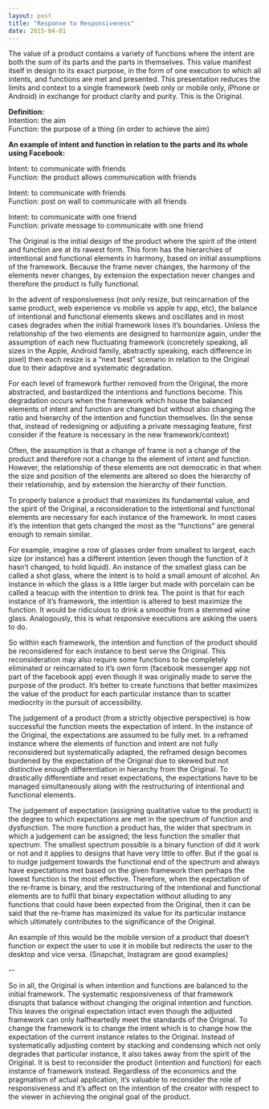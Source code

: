 ```yaml
---
layout: post
title: "Response to Responsiveness"
date: 2015-04-01
---
```


The value of a product contains a variety of functions where the intent are both the sum of its parts and the parts in themselves. This value manifest itself in design to its exact purpose, in the form of one execution to which all intents, and functions are met and presented. This presentation reduces the limits and context to a single framework (web only or mobile only, iPhone or Android) in exchange for product clarity and purity. This is the Original.


**Definition:**
<br>
Intention: the aim
<br>
Function: the purpose of a thing (in order to achieve the aim)
<br>

**An example of intent and function in relation to the parts and its whole using Facebook:**


Intent: to communicate with friends
<br>
Function: the product allows communication with friends


Intent: to communicate with friends
<br>
Function: post on wall to communicate with all friends


Intent: to communicate with one friend
<br>
Function: private message to communicate with one friend
<br>


The Original is the initial design of the product where the spirit of the intent and function are at its rawest form. This form has the hierarchies of intentional and functional elements in harmony, based on initial assumptions of the framework. Because the frame never changes, the harmony of the elements never changes, by extension the expectation never changes and therefore the product is fully functional.

In the advent of responsiveness (not only resize, but reincarnation of the same product, web experience vs mobile vs apple tv app, etc), the balance of intentional and functional elements skews and oscillates and in most cases degrades when the initial framework loses it’s boundaries. Unless the relationship of the two elements are designed to harmonize again, under the assumption of each new fluctuating framework (concretely speaking, all sizes in the Apple, Android family, abstractly speaking, each difference in pixel)  then each resize is a “next best” scenario in relation to the Original due to their adaptive and systematic degradation.

For each level of framework further removed from the Original, the more abstracted, and bastardized the intentions and functions become. This degradation occurs when the framework which house the balanced elements of intent and function are changed but without also changing the ratio and hierarchy of the intention and function themselves. (In the sense that, instead of redesigning or adjusting a private messaging feature, first consider if the feature is necessary in the new framework/context)

Often, the assumption is that a change of frame is not a change of the product and therefore not a change to the element of intent and function. However, the relationship of these elements are not democratic in that when the size and position of the elements are altered so does the hierarchy of their relationship, and by extension the hierarchy of their function.

To properly balance a product that maximizes its fundamental value, and the spirit of the Original, a reconsideration to the intentional and functional elements are necessary for each instance of the framework. In most cases it’s the intention that gets changed the most as the “functions” are general enough to remain similar.

For example, imagine a row of glasses order from smallest to largest, each size (or instance) has a different intention (even though the function of it hasn’t changed, to hold liquid). An instance of the smallest glass can be called a shot glass, where the intent is to hold a small amount of alcohol. An instance in which the glass is a little larger but made with porcelain can be called a teacup with the intention to drink tea. The point is that for each instance of it’s framework, the intention is altered to best maximize the function. It would be ridiculous to drink a smoothie from a stemmed wine glass. Analogously, this is what responsive executions are asking the users to do.

So within each framework, the intention and function of the product should be reconsidered for each instance to best serve the Original. This reconsideration may also require some functions to be completely eliminated or reincarnated to it’s own form (facebook messenger app not part of the facebook app)  even though it was originally made to serve the purpose of the product. It’s better to create functions that better maximizes the value of the product for each particular instance than to scatter mediocrity in the pursuit of accessibility.


The judgement of a product (from a strictly objective perspective) is how successful the function meets the expectation of intent. In the instance of the Original, the expectations are assumed to be fully met. In a reframed instance where the elements of function and intent are not fully reconsidered but systematically adapted, the reframed design becomes burdened by the  expectation of the Original due to skewed but not distinctive enough differentiation in hierarchy from the Original. To drastically differentiate and reset expectations, the expectations have to be managed simultaneously along with the restructuring of intentional and functional elements.

The judgement of expectation (assigning qualitative value to the product) is the degree to which expectations are met in the spectrum of function and dysfunction. The more function a product has, the wider that spectrum in which a judgement can be assigned; the less function the smaller that spectrum. The smallest spectrum possible is a binary function of did it work or not and it applies to designs that have very little to offer. But if the goal is to nudge judgement towards the functional end of the spectrum and always have expectations met based on the given framework then perhaps the lowest function is the most effective. Therefore, when the expectation of the re-frame is binary, and the restructuring of the intentional and functional elements are to fulfil that binary expectation without alluding to any functions that could have been expected from the Original, then it can be said that the re-frame has maximized its value for its particular instance which ultimately contributes to the significance of the Original.

An example of this would be the mobile version of a product that doesn’t function or expect the user to use it in mobile but redirects the user to the desktop and vice versa. (Snapchat, Instagram are good examples)

--

So in all, the Original is when intention and functions are balanced to the initial framework. The systematic responsiveness of that framework disrupts that balance without changing the original intention and function. This leaves the original expectation intact even though the adjusted framework can only halfheartedly meet the standards of the Original. To change the framework is to change the intent which is to change how the expectation of the current instance relates to the Original. Instead of systematically adjusting content by stacking and condensing which not only degrades that particular instance, it also takes away from the spirit of the Original. It is best to reconsider the product (intention and function) for each instance of framework instead. Regardless of the economics and the pragmatism of actual application, it’s valuable to reconsider the role of responsiveness and it’s affect on the intention of the creator with respect to the viewer in achieving the original goal of the product.
